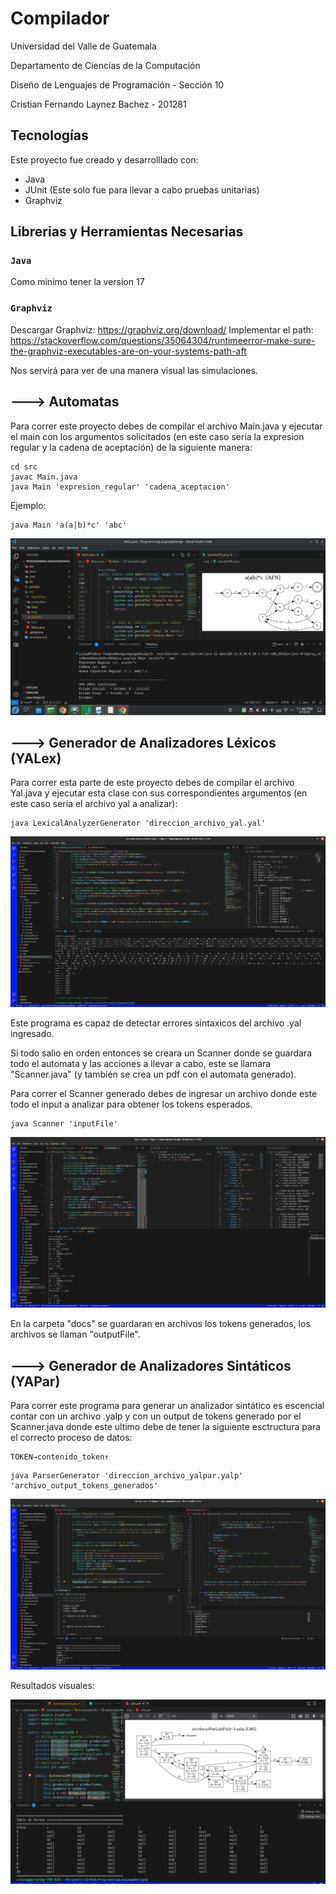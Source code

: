 # Compilador

Universidad del Valle de Guatemala

Departamento de Ciencias de la Computación

Diseño de Lenguajes de Programación - Sección 10

Cristian Fernando Laynez Bachez - 201281

## Tecnologías

Este proyecto fue creado y desarrolllado con:

- Java
- JUnit (Este solo fue para llevar a cabo pruebas unitarias)
- Graphviz

## Librerias y Herramientas Necesarias

### `Java`

Como minimo tener la version 17

### `Graphviz`

Descargar Graphviz: https://graphviz.org/download/
Implementar el path: https://stackoverflow.com/questions/35064304/runtimeerror-make-sure-the-graphviz-executables-are-on-your-systems-path-aft

Nos servirá para ver de una manera visual las simulaciones.

## ---> Automatas

Para correr este proyecto debes de compilar el archivo Main.java y ejecutar el main con los argumentos solicitados (en este caso sería la expresion regular y la cadena de aceptación) de la siguiente manera:

```
cd src
javac Main.java
java Main 'expresion_regular' 'cadena_aceptacion'
```

Ejemplo:
```
java Main 'a(a|b)*c' 'abc'
```

![Alt text](/img/ForREADME/automatas.png 'Corriendo Programa en vscode actualizado')

## ---> Generador de Analizadores Léxicos (YALex)

Para correr esta parte de este proyecto debes de compilar el archivo Yal.java y ejecutar esta clase con sus correspondientes argumentos (en este caso seria el archivo yal a analizar):

```
java LexicalAnalyzerGenerator 'direccion_archivo_yal.yal'
```

![Alt text](/img/ForREADME/lexicalAna01.png 'Scanner Generado')

Este programa es capaz de detectar errores sintaxicos del archivo .yal ingresado.

Si todo salio en orden entonces se creara un Scanner donde se guardara todo el automata y las acciones a llevar a cabo, este se llamara "Scanner.java" (y también se crea un pdf con el automata generado).

Para correr el Scanner generado debes de ingresar un archivo donde este todo el input a analizar para obtener los tokens esperados.

```
java Scanner 'inputFile'
```

![Alt text](/img/ForREADME/lexicalAna02.png 'Scanner Ejecutado')

En la carpeta "docs" se guardaran en archivos los tokens generados, los archivos se llaman "outputFile".

## ---> Generador de Analizadores Sintáticos (YAPar)

Para correr este programa para generar un analizador sintático es escencial contar con un archivo .yalp y con un output de tokens generado por el Scanner.java donde este ultimo debe de tener la siguiente esctructura para el correcto proceso de datos:

```
TOKEN→contenido_token↑
```

```
java ParserGenerator 'direccion_archivo_yalpar.yalp' 'archivo_output_tokens_generados'
```

![Alt text](/img/ForREADME/Parser_00.png 'Pre-Parser')

Resultados visuales:

![Alt text](/img/ForREADME/Parser_01.png 'SemiFinal-Parser')